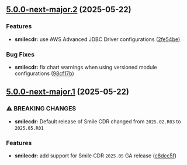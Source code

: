 ## [5.0.0-next-major.2](https://gitlab.com/smilecdr-public/smile-dh-helm-charts/compare/v5.0.0-next-major.1...v5.0.0-next-major.2) (2025-05-22)

### Features

* **smilecdr:** use AWS Advanced JDBC Driver configurations ([2fe54be](https://gitlab.com/smilecdr-public/smile-dh-helm-charts/commit/2fe54bee0345aaf878d2cde3d5917eb9297e810f))

### Bug Fixes

* **smilecdr:** fix chart warnings when using versioned module configurations ([98cf17b](https://gitlab.com/smilecdr-public/smile-dh-helm-charts/commit/98cf17b7904e92e783ebcd52981250264a0f22fd))

## [5.0.0-next-major.1](https://gitlab.com/smilecdr-public/smile-dh-helm-charts/compare/v4.0.0...v5.0.0-next-major.1) (2025-05-22)

### ⚠ BREAKING CHANGES

* **smilecdr:** Default release of Smile CDR changed from `2025.02.R03` to `2025.05.R01`

### Features

* **smilecdr:** add support for Smile CDR `2025.05` GA release ([c8dcc5f](https://gitlab.com/smilecdr-public/smile-dh-helm-charts/commit/c8dcc5fc607a23d72c25ebf8e17adc9d3117ed1c))
